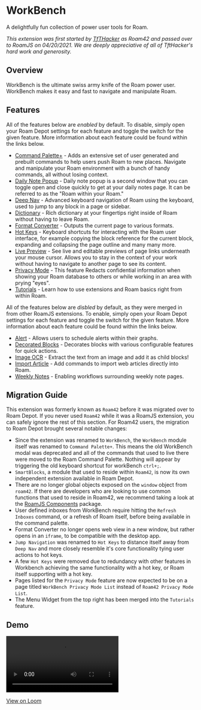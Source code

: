 # WorkBench

A delightfully fun collection of power user tools for Roam.

_This extension was first started by [TfTHacker](https://twitter.com/tfthacker) as Roam42 and passed over to RoamJS on 04/20/2021. We are deeply appreciative of all of TftHacker's hard work and generosity._

## Overview

WorkBench is the ultimate swiss army knife of the Roam power user. WorkBench makes it easy and fast to navigate and manipulate Roam.

## Features

All of the features below are _enabled_ by default. To disable, simply open your Roam Depot settings for each feature and toggle the switch for the given feature. More information about each feature could be found within the links below.

- [Command Palette+](https://roamjs.com/extensions/workbench/command_palette_plus) - Adds an extensive set of user generated and prebuilt commands to help users push Roam to new places. Navigate and manipulate your Roam environment with a bunch of handy commands, all without losing context.
- [Daily Note Popup](https://roamjs.com/extensions/workbench/daily_note_popup) - Daily note popup is a second window that you can toggle open and close quickly to get at your daily notes page. It can be referred to as the "Roam within your Roam."
- [Deep Nav](https://roamjs.com/extensions/workbench/deep_nav) - Advanced keyboard navigation of Roam using the keyboard, used to jump to any block in a page or sidebar.
- [Dictionary](https://roamjs.com/extensions/workbench/dictionary) - Rich dictionary at your fingertips right inside of Roam without having to leave Roam.
- [Format Converter](https://roamjs.com/extensions/workbench/format_converter) - Outputs the current page to various formats.
- [Hot Keys](https://roamjs.com/extensions/workbench/hot_keys) - Keyboard shortcuts for interacting with the Roam user interface, for example copying the block reference for the current block, expanding and collapsing the page outline and many many more.
- [Live Preview](https://roamjs.com/extensions/workbench/live_preview) - See live and editable previews of page links underneath your mouse cursor. Allows you to stay in the context of your work without having to navigate to another page to see its content.
- [Privacy Mode](https://roamjs.com/extensions/workbench/privacy_mode) - This feature Redacts confidential information when showing your Roam database to others or while working in an area with prying "eyes".
- [Tutorials](https://roamjs.com/extensions/workbench/tutorials) - Learn how to use extensions and Roam basics right from within Roam.

All of the features below are _disbled_ by default, as they were merged in from other RoamJS extensions. To enable, simply open your Roam Depot settings for each feature and toggle the switch for the given feature. More information about each feature could be found within the links below.

- [Alert](https://roamjs.com/extensions/workbench/alert) - Allows users to schedule alerts within their graphs. 
- [Decorated Blocks](https://roamjs.com/extensions/workbench/decorated_blocks) - Decorates blocks with various configurable features for quick actions.
- [Image OCR](https://roamjs.com/extensions/workbench/image_ocr) - Extract the text from an image and add it as child blocks!
- [Import Article](https://roamjs.com/extensions/workbench/import_article) - Add commands to import web articles directly into Roam.
- [Weekly Notes](https://roamjs.com/extensions/workbench/weekly-notes) - Enabling workflows surrounding weekly note pages.

## Migration Guide

This extension was formerly known as `Roam42` before it was migrated over to Roam Depot. If you never used `Roam42` while it was a RoamJS extension, you can safely ignore the rest of this section. For Roam42 users, the migration to Roam Depot brought several notable changes:

- Since the extension was renamed to `WorkBench`, the `WorkBench` module itself was renamed to `Command Palette+`. This means the old WorkBench modal was deprecated and all of the commands that used to live there were moved to the Roam Command Palette. Nothing will appear by triggering the old keyboard shortcut for workBench `ctrl+;`.
- `SmartBlocks`, a module that used to reside within `Roam42`, is now its own independent extension available in Roam Depot.
- There are no longer global objects exposed on the `window` object from `roam42`. If there are developers who are looking to use common functions that used to reside in Roam42, we recommend taking a look at the [RoamJS Components](https://roamjs.com/extensions/developer/roamjs_components) package.
- User defined inboxes from WorkBench require hitting the `Refresh Inboxes` command, or a refresh of Roam itself, before being available in the command palette.
- Format Converter no longer opens web view in a new window, but rather opens in an `iframe`, to be compatible with the desktop app.
- `Jump Navigation` was renamed to `Hot Keys` to distance itself away from `Deep Nav` and more closely resemble it's core functionality tying user actions to hot keys.
- A few `Hot Keys` were removed due to redundancy with other features in Workbench achieving the same functionality with a hot key, or Roam itself supporting with a hot key.
- Pages listed for the `Privacy Mode` feature are now expected to be on a page titled `WorkBench Privacy Mode List` instead of `Roam42 Privacy Mode List`.
- The Menu Widget from the top right has been merged into the `Tutorials` feature.

## Demo

<video src="https://roamjs.com/loom/0ced5bfcfae04ae38813563b4470dfec.mp4" controls="controls"></video>

[View on Loom](https://www.loom.com/share/0ced5bfcfae04ae38813563b4470dfec)
